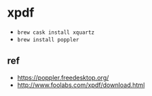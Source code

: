 # xpdf

* `brew cask install xquartz`
* `brew install poppler`

## ref
* https://poppler.freedesktop.org/
* http://www.foolabs.com/xpdf/download.html

